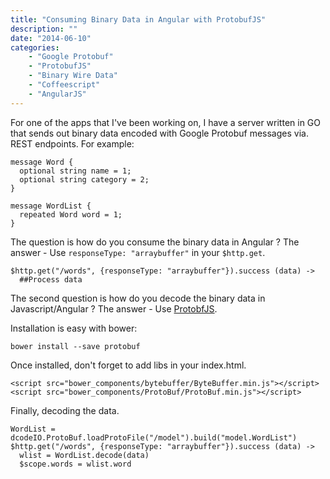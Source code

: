 ```yaml
---
title: "Consuming Binary Data in Angular with ProtobufJS"
description: ""
date: "2014-06-10"
categories:
    - "Google Protobuf"
    - "ProtobufJS"
    - "Binary Wire Data"
    - "Coffeescript"
    - "AngularJS"
---
```

For one of the apps that I've been working on, I have a server written in GO that sends out binary data encoded with Google Protobuf messages via. REST endpoints.
For example:

```
message Word {
  optional string name = 1;
  optional string category = 2;
}

message WordList {
  repeated Word word = 1;
}
```

The question is how do you consume the binary data in Angular ? The answer - Use ```responseType: "arraybuffer"``` in your ```$http.get```.

```
$http.get("/words", {responseType: "arraybuffer"}).success (data) ->
  ##Process data
```

The second question is how do you decode the binary data in Javascript/Angular ? The answer - Use [ProtobfJS](https://github.com/dcodeIO/ProtoBuf.js).

Installation is easy with bower:
```
bower install --save protobuf
```

Once installed, don't forget to add libs in your index.html.

```
<script src="bower_components/bytebuffer/ByteBuffer.min.js"></script>
<script src="bower_components/ProtoBuf/ProtoBuf.min.js"></script>
```
Finally, decoding the data.

```
WordList = dcodeIO.ProtoBuf.loadProtoFile("/model").build("model.WordList")
$http.get("/words", {responseType: "arraybuffer"}).success (data) ->
  wlist = WordList.decode(data)
  $scope.words = wlist.word
```
